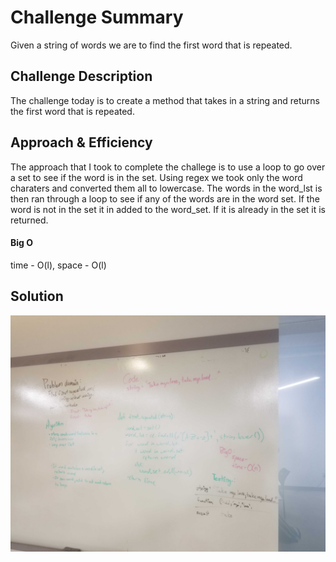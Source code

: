 # Challenge Summary
Given a string of words we are to find the first word that is repeated.

## Challenge Description
The challenge today is to create a method that takes in a string and returns the first word that is repeated. 

## Approach & Efficiency
The approach that I took to complete the challege is to use a loop to go over a set to see if the word is in the set. Using regex we took only the word charaters and converted them all to lowercase. The words in the word_lst is then ran through a loop to see if any of the words are in the word set. If the word is not in the set it in added to the word_set. If it is already in the set it is returned. 

#### Big O
time - O(l), 
space - O(l)

## Solution
![](../assets/find_repeated.jpg)